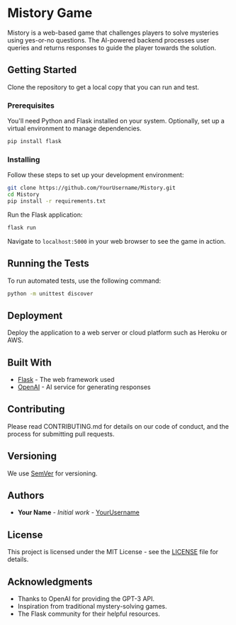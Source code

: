 
# Mistory Game

Mistory is a web-based game that challenges players to solve mysteries using yes-or-no questions. The AI-powered backend processes user queries and returns responses to guide the player towards the solution.

## Getting Started

Clone the repository to get a local copy that you can run and test.

### Prerequisites

You'll need Python and Flask installed on your system. Optionally, set up a virtual environment to manage dependencies.

```bash
pip install flask
```

### Installing

Follow these steps to set up your development environment:

```bash
git clone https://github.com/YourUsername/Mistory.git
cd Mistory
pip install -r requirements.txt
```

Run the Flask application:

```bash
flask run
```

Navigate to `localhost:5000` in your web browser to see the game in action.

## Running the Tests

To run automated tests, use the following command:

```bash
python -m unittest discover
```

## Deployment

Deploy the application to a web server or cloud platform such as Heroku or AWS.

## Built With

* [Flask](https://flask.palletsprojects.com/) - The web framework used
* [OpenAI](https://openai.com/api/) - AI service for generating responses

## Contributing

Please read CONTRIBUTING.md for details on our code of conduct, and the process for submitting pull requests.

## Versioning

We use [SemVer](http://semver.org/) for versioning.

## Authors

* **Your Name** - *Initial work* - [YourUsername](https://github.com/YourUsername)

## License

This project is licensed under the MIT License - see the [LICENSE](LICENSE) file for details.

## Acknowledgments

* Thanks to OpenAI for providing the GPT-3 API.
* Inspiration from traditional mystery-solving games.
* The Flask community for their helpful resources.
